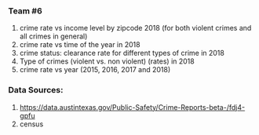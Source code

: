 ### Team #6

1. crime rate vs income level by zipcode 2018 (for both violent crimes and all crimes in general)
2. crime rate vs time of the year in 2018
3. crime status: clearance rate for different types of crime in 2018
4. Type of crimes (violent vs. non violent) (rates) in 2018
5. crime rate vs year (2015, 2016, 2017 and 2018)



### Data Sources: 
1. https://data.austintexas.gov/Public-Safety/Crime-Reports-beta-/fdj4-gpfu
2. census
